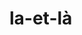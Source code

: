 # la-et-là
<html lang="fr">
<head>
    <meta charset="UTF-8">
    <meta name="viewport" content="width=device-width, initial-scale=1.0">
    <title>Exercices - La vs Là</title>
    <style>
        .correct { color: green; }
        .incorrect { color: red; }
        .feedback { margin-top: 5px; }
    </style>
    <script>
        function verifier() {
            let reponsesCorrectes = ["là", "là", "la", "là", "la", "là", "la", "la", "là", "la", "la", "là", "là", "la", "là", "la", "là", "la", "là", "la"];
            let score = 0;

            for (let i = 0; i < reponsesCorrectes.length; i++) {
                let userInput = document.getElementById('reponse' + (i + 1)).value.trim().toLowerCase();
                let feedback = document.getElementById('feedback' + (i + 1));

                if (userInput === reponsesCorrectes[i]) {
                    feedback.innerText = "✅ Correct";
                    feedback.className = "correct feedback";
                    score++;
                } else {
                    feedback.innerText = `❌ Incorrect. La bonne réponse est "${reponsesCorrectes[i]}". Rappel : "la" est un article défini féminin (ex: la maison), tandis que "là" indique un lieu (ex: pose-le là).`;
                    feedback.className = "incorrect feedback";
                }
            }

            document.getElementById('score').innerText = `Votre score : ${score}/${reponsesCorrectes.length}`;
        }
    </script>
</head>
<body>
    <h2>Exercices - Complétez avec "la" ou "là"</h2>

    <p><strong>Règle :</strong> "La" est un article défini féminin qui désigne un nom (équivalent de "le" au féminin). "Là" est un adverbe de lieu qui indique un endroit précis. Exemples : "la maison" (article) et "pose-le là" (lieu).</p>

    <form>
        <ol>
            <li>Je vais ___-bas pour prendre un livre. <input type="text" id="reponse1"> <span id="feedback1"></span></li>
            <li>Pose-le juste ___, s'il te plaît. <input type="text" id="reponse2"> <span id="feedback2"></span></li>
            <li>___ voiture est rouge. <input type="text" id="reponse3"> <span id="feedback3"></span></li>
            <li>Il est parti par ___. <input type="text" id="reponse4"> <span id="feedback4"></span></li>
            <li>Je ne trouve pas ___ solution. <input type="text" id="reponse5"> <span id="feedback5"></span></li>
            <li>Elle est ___ pour te voir. <input type="text" id="reponse6"> <span id="feedback6"></span></li>
            <li>___ porte est ouverte. <input type="text" id="reponse7"> <span id="feedback7"></span></li>
            <li>Il faut nettoyer ___ cuisine. <input type="text" id="reponse8"> <span id="feedback8"></span></li>
            <li>Je l'ai vue juste ___, près de l'arbre. <input type="text" id="reponse9"> <span id="feedback9"></span></li>
            <li>___ fenêtre est cassée. <input type="text" id="reponse10"> <span id="feedback10"></span></li>
            <li>Elle aime ___ musique classique. <input type="text" id="reponse11"> <span id="feedback11"></span></li>
            <li>Regarde par ___ pour voir le jardin. <input type="text" id="reponse12"> <span id="feedback12"></span></li>
            <li>Je vais m'asseoir ___ un moment. <input type="text" id="reponse13"> <span id="feedback13"></span></li>
            <li>___ chambre est rangée. <input type="text" id="reponse14"> <span id="feedback14"></span></li>
            <li>Il est caché juste ___ ! <input type="text" id="reponse15"> <span id="feedback15"></span></li>
            <li>Elle regarde ___ télévision. <input type="text" id="reponse16"> <span id="feedback16"></span></li>
            <li>Je l'ai laissé ___ sur la table. <input type="text" id="reponse17"> <span id="feedback17"></span></li>
            <li>___ porte est lourde. <input type="text" id="reponse18"> <span id="feedback18"></span></li>
            <li>Je l'ai vu là-bas, juste ___ ! <input type="text" id="reponse19"> <span id="feedback19"></span></li>
            <li>___ lampe est très belle. <input type="text" id="reponse20"> <span id="feedback20"></span></li>
        </ol>

        <button type="button" onclick="verifier()">Vérifier</button>
    </form>

    <p id="score"></p>
</body>
</html>
